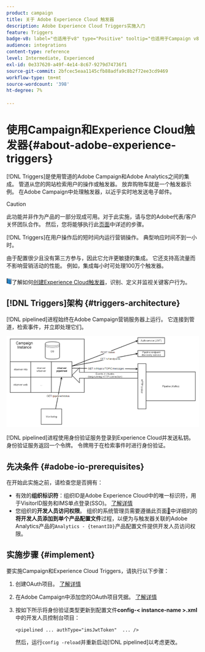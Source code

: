 ```yaml
---
product: campaign
title: 关于 Adobe Experience Cloud 触发器
description: Adobe Experience Cloud Triggers实施入门
feature: Triggers
badge-v8: label="也适用于v8" type="Positive" tooltip="也适用于Campaign v8"
audience: integrations
content-type: reference
level: Intermediate, Experienced
exl-id: 0e337620-a49f-4e14-8c67-9279d74736f1
source-git-commit: 2bfcec5eaa1145cfb88adfa9c8b2f72ee3cd9469
workflow-type: tm+mt
source-wordcount: '398'
ht-degree: 7%

---
```


# 使用Campaign和Experience Cloud触发器{#about-adobe-experience-triggers}

[!DNL Triggers]是使用管道的Adobe Campaign和Adobe Analytics之间的集成。 管道从您的网站检索用户的操作或触发器。 放弃购物车就是一个触发器示例。 在Adobe Campaign中处理触发器，以近乎实时地发送电子邮件。

>[!CAUTION]
>
>此功能并非作为产品的一部分现成可用。对于此实施，请与您的Adobe代表/客户关怀团队合作。 然后，您将能够执行此[页面](../../integrations/using/configuring-pipeline.md#prerequisites)中详述的步骤。

[!DNL Triggers]在用户操作后的短时间内运行营销操作。 典型响应时间不到一小时。

由于配置很少且没有第三方参与，因此它允许更敏捷的集成。
它还支持高流量而不影响营销活动的性能。 例如，集成每小时可处理100万个触发器。

![](assets/do-not-localize/book.png)了解如何[创建Experience Cloud触发器](https://experienceleague.adobe.com/docs/experience-cloud/triggers/create.html)，识别、定义并监视关键客户行为。

## [!DNL Triggers]架构 {#triggers-architecture}

[!DNL pipelined]进程始终在Adobe Campaign营销服务器上运行。 它连接到管道，检索事件，并立即处理它们。

![](assets/triggers_2.png)

[!DNL pipelined]进程使用身份验证服务登录到Experience Cloud并发送私钥。 身份验证服务返回一个令牌。 令牌用于在检索事件时进行身份验证。

## 先决条件 {#adobe-io-prerequisites}

在开始此实施之前，请检查您是否拥有：

* 有效的&#x200B;**组织标识符**：组织ID是Adobe Experience Cloud中的唯一标识符，用于VisitorID服务和IMS单点登录(SSO)。 [了解详情](https://experienceleague.adobe.com/docs/core-services/interface/administration/organizations.html?lang=zh-hans)
* 您组织的&#x200B;**开发人员访问权限**。 组织的系统管理员需要遵循此页面[&#128279;](https://helpx.adobe.com/enterprise/using/manage-developers.html)中详细的的&#x200B;**将开发人员添加到单个产品配置文件**&#x200B;过程，以便为与触发器关联的Adobe Analytics产品的`Analytics - {tenantID}`产品配置文件提供开发人员访问权限。

## 实施步骤 {#implement}

要实施Campaign和Experience Cloud Triggers，请执行以下步骤：

1. 创建OAuth项目。 [了解详情](oauth-technical-account.md#oauth-service)

1. 在Adobe Campaign中添加您的OAuth项目凭据。 [了解详情](oauth-technical-account.md#add-credentials)

1. 按如下所示将身份验证类型更新到配置文件&#x200B;**config-&lt; instance-name >.xml**&#x200B;中的开发人员控制台项目：

   ```
   <pipelined ... authType="imsJwtToken"  ... />
   ```

   然后，运行`config -reload`并重新启动[!DNL pipelined]以考虑更改。

